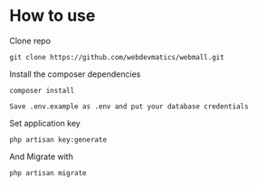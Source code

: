 # How to use
Clone repo

`git clone https://github.com/webdevmatics/webmall.git`

Install the composer dependencies

`composer install`

`Save .env.example as .env and put your database credentials`

Set application key

`php artisan key:generate`   

And Migrate with

`php artisan migrate`
